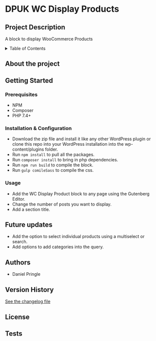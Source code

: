 # DPUK WC Display Products

## Project Description
A block to display WooCommerce Products 

<!-- TABLE OF CONTENTS -->
<details>
  <summary>Table of Contents</summary>
  <ol>
    <li>
      <a href="#about-the-project">About The Project</a>
    </li>
    <li>
      <a href="#getting-started">Getting Started</a>
      <ul>
        <li><a href="#prerequisites">Prerequisites</a></li>
        <li><a href="#installation-&-configuration">Installation</a></li>
        <li><a href="#usage">Usage</a></li>
      </ul>
    </li>
    <li><a href="#future-updates">Future Updates</a></li>
    <li><a href="#authors">Authors</a></li>
    <li><a href="#version-history">Version History</a></li>
    <li><a href="#license">License</a></li>
    <li><a href="#tests">Tests</a></li>
  </ol>
</details>

## About the project
## Getting Started
### Prerequisites

* NPM
* Composer
* PHP 7.4+

### Installation & Configuration

* Download the zip file and install it like any other WordPress plugin or clone this repo into your WordPress installation into the wp-content/plugins folder.
* Run `npm install` to pull all the packages.
* Run `composer install` to bring in php dependencies.
* Run `npm run build` to compile the block.
* Run `gulp comileSass` to compile the css.


### Usage

* Add the WC Display Product block to any page using the Gutenberg Editor.
* Change the number of posts you want to display.
* Add a section title.

## Future updates 

* Add the option to select individual products using a multiselect or search.
* Add options to add categories into the query.

## Authors
* Daniel Pringle 

## Version History
[See the changelog file](CHANGELOG.md)

## License

## Tests

